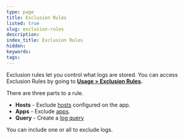 ```yaml
---
type: page
title: Exclusion Rules
listed: true
slug: exclusion-rules
description: 
index_title: Exclusion Rules
hidden: 
keywords: 
tags: 
---
```


Exclusion rules let you control what logs are stored. You can access Exclusion Rules by going to **[Usage &gt; Exclusion Rules](https://app.mezmo.com/manage/exclusion-rules).**

There are three parts to a rule.

- **Hosts** - Exclude [hosts](https://docs.mezmo.com/docs/introducing-the-agent) configured on the app.
- **Apps** - Exclude [apps](https://docs.mezmo.com/docs/filters).
- **Query** - Create a [log query](https://docs.mezmo.com/docs/filters)

You can include one or all to exclude logs.